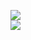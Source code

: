 [![](https://img.shields.io/badge/Made%20With-Github%20Spray-lightgrey.svg?style=for-the-badge&logo=github)](https://github.com/Annihil/github-spray#243)  
[![](https://i.imgur.com/2DrTn0Z.gif)](https://github.com/Annihil/github-spray)